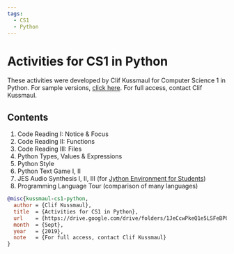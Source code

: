 ```yaml
---
tags:
  - CS1
  - Python
---
```


# Activities for CS1 in Python

These activities were developed by Clif Kussmaul for Computer Science 1 in Python.
For sample versions, [click here](https://drive.google.com/drive/folders/1JeCcwPkeQ1e5LSFeBPQm2Lo_3tSUscSw). 
For full access, contact Clif Kussmaul.

## Contents

1. Code Reading I: Notice & Focus
2. Code Reading II: Functions
3. Code Reading III: Files
4. Python Types, Values & Expressions
5. Python Style
6. Python Text Game I, II
7. JES Audio Synthesis I, II, III (for [Jython Environment for Students](https://github.com/gatech-csl/jes))
8. Programming Language Tour (comparison of many languages)


``` bibtex
@misc{kussmaul-cs1-python,
  author = {Clif Kussmaul},
  title  = {Activities for CS1 in Python},
  url    = {https://drive.google.com/drive/folders/1JeCcwPkeQ1e5LSFeBPQm2Lo_3tSUscSw},
  month  = {Sept},
  year   = {2019},
  note   = {For full access, contact Clif Kussmaul}
}
```
